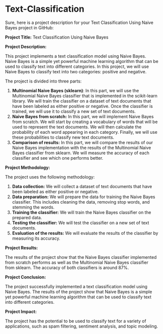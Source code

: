 # Text-Classification
Sure, here is a project description for your Text Classification Using Naive Bayes project in GitHub:

**Project Title:** Text Classification Using Naive Bayes

**Project Description:**

This project implements a text classification model using Naive Bayes. Naive Bayes is a simple yet powerful machine learning algorithm that can be used to classify text into different categories. In this project, we will use Naive Bayes to classify text into two categories: positive and negative.

The project is divided into three parts:

1. **Multinomial Naive Bayes (sklearn)**: In this part, we will use the Multinomial Naive Bayes classifier that is implemented in the scikit-learn library. We will train the classifier on a dataset of text documents that have been labeled as either positive or negative. Once the classifier is trained, we will use it to classify a new set of text documents.
2. **Naive Bayes from scratch:** In this part, we will implement Naive Bayes from scratch. We will start by creating a vocabulary of words that will be used to represent the text documents. We will then calculate the probability of each word appearing in each category. Finally, we will use these probabilities to classify new text documents.
3. **Comparison of results:** In this part, we will compare the results of our Naive Bayes implementation with the results of the Multinomial Naive Bayes classifier from sklearn. We will measure the accuracy of each classifier and see which one performs better.

**Project Methodology:**

The project uses the following methodology:

1. **Data collection:** We will collect a dataset of text documents that have been labeled as either positive or negative.
2. **Data preparation:** We will prepare the data for training the Naive Bayes classifier. This includes cleaning the data, removing stop words, and stemming the words.
3. **Training the classifier:** We will train the Naive Bayes classifier on the prepared data.
4. **Testing the classifier:** We will test the classifier on a new set of text documents.
5. **Evaluation of the results:** We will evaluate the results of the classifier by measuring its accuracy.

**Project Results:**

The results of the project show that the Naive Bayes classifier implemented from scratch performs as well as the Multinomial Naive Bayes classifier from sklearn. The accuracy of both classifiers is around 87%.

**Project Conclusion:**

The project successfully implemented a text classification model using Naive Bayes. The results of the project show that Naive Bayes is a simple yet powerful machine learning algorithm that can be used to classify text into different categories.

**Project Impact:**

The project has the potential to be used to classify text for a variety of applications, such as spam filtering, sentiment analysis, and topic modeling.
